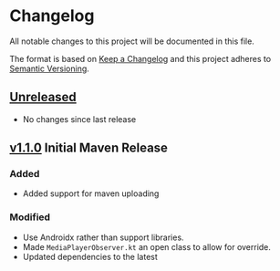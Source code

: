 # Changelog
All notable changes to this project will be documented in this file.

The format is based on [Keep a Changelog](https://keepachangelog.com/en/1.0.0/)
and this project adheres to [Semantic Versioning](https://semver.org/spec/v2.0.0.html).

## [Unreleased]

* No changes since last release

## [v1.1.0] Initial Maven Release

### Added
* Added support for maven uploading

### Modified
* Use Androidx rather than support libraries.
* Made `MediaPlayerObserver.kt` an open class to allow for override.
* Updated dependencies to the latest

[Unreleased]: https://github.com/CCorrado/Preston/tree/develop
[README]: https://github.com/CCorrado/Preston/tree/master
[v1.1.0]: https://github.com/CCorrado/Preston/tree/1.1.0